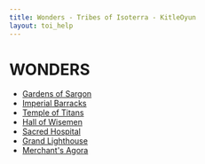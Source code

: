 ```yaml
---
title: Wonders - Tribes of Isoterra - KitleOyun
layout: toi_help
---
```


<h1 class="h1">WONDERS</h1>
<ul> <!-- move into toi_help layout as side navigation? -->
    <li><a href="/tribes-of-isoterra/help/wonder/gardens_of_sargon.html">Gardens of Sargon</a></li>
    <li><a href="/tribes-of-isoterra/help/wonder/imperial_barracks.html">Imperial Barracks</a></li>
    <li><a href="/tribes-of-isoterra/help/wonder/temple_of_titans.html">Temple of Titans</a></li>
    <li><a href="/tribes-of-isoterra/help/wonder/hall_of_wisemen.html">Hall of Wisemen</a></li>
    <li><a href="/tribes-of-isoterra/help/wonder/sacred_hospital.html">Sacred Hospital</a></li>
    <li><a href="/tribes-of-isoterra/help/wonder/grand_lighthouse.html">Grand Lighthouse</a></li>
    <li><a href="/tribes-of-isoterra/help/wonder/merchants_agora.html">Merchant's Agora</a></li>
</ul>
